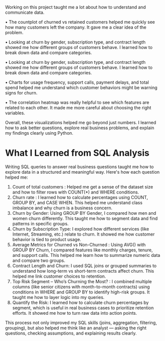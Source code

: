 Working on this project taught me a lot about how to understand and communicate data.

•	The countplot of churned vs retained customers helped me quickly see how many customers left the company. It gave me a clear idea of the problem.

•	Looking at churn by gender, subscription type, and contract length showed me how different groups of customers behave. I learned how to break down data and compare categories.

•	Looking at churn by gender, subscription type, and contract length showed me how different groups of customers behave. I learned how to break down data and compare categories.

•	Charts for usage frequency, support calls, payment delays, and total spend helped me understand which customer behaviors might be warning signs for churn.

•	The correlation heatmap was really helpful to see which features are related to each other. It made me more careful about choosing the right variables.

Overall, these visualizations helped me go beyond just numbers. I learned how to ask better questions, explore real business problems, and explain my findings clearly using Python.

<h1>What I Learned from SQL Analysis</h1>

Writing SQL queries to answer real business questions taught me how to explore data in a structured and meaningful way. Here's how each question helped me:

1.	Count of total customers :
Helped me get a sense of the dataset size and how to filter rows with COUNT(*) and WHERE conditions.
2.	Churn rate :
   I learned how to calculate percentages using COUNT, GROUP BY, and CASE WHEN. This helped me understand class imbalance and why churn is a business concern.
3.	Churn by Gender:
   Using GROUP BY Gender, I compared how men and women churn differently. This taught me how to segment data and find patterns in specific groups.
4.	Churn by Subscription Type:
   I explored how different services (like Internet, Streaming, etc.) relate to churn. It showed me how customer behavior is tied to product usage.
5.	Average Metrics for Churned vs Non-Churned : Using AVG() with GROUP BY Churn, I compared features like monthly charges, tenure, and support calls. This helped me learn how to summarize numeric data and compare two groups.
6.	Contract Length and Churn: I used SQL joins or grouped summaries to understand how long-term vs short-term contracts affect churn. This helped me link customer choices to retention.
7.  Top Risk Segment – Who’s Churning the Most? : I combined multiple columns (like senior citizens with month-to-month contracts) using conditions in WHERE and GROUP BY to identify high-risk groups. It taught me how to layer logic into my queries.
8.	Quantify the Risk: I learned how to calculate churn percentages by segment, which is useful in real business cases to prioritize retention efforts. It showed me how to turn raw data into action points.

This process not only improved my SQL skills (joins, aggregation, filtering, grouping), but also helped me think like an analyst — asking the right questions, checking assumptions, and explaining results clearly.
